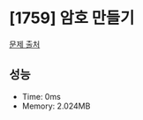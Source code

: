 # [1759] 암호 만들기

[문제 출처](https://www.acmicpc.net/problem/1759)

## 성능

- Time: 0ms
- Memory: 2.024MB